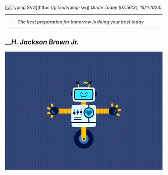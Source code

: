 [![Typing SVG](https://readme-typing-svg.herokuapp.com?font=Press+Start+2P&color=C2F784&size=35&width=900&height=100&lines=Hello+World%2C+I'm+Hung+!)](https://git.io/typing-svg) 
_Quote Today (07:56:31, 15/1/2023)_
___
>**_The best preparation for tomorrow is doing your best today._**
___

## __**_H. Jackson Brown Jr._**

![RobotDance](src/assets/images/robot-dancing-dribble.gif?style=center)
